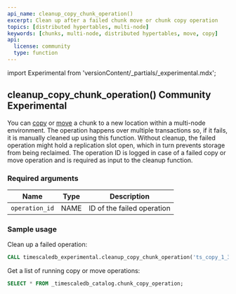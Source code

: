 ```yaml
---
api_name: cleanup_copy_chunk_operation()
excerpt: Clean up after a failed chunk move or chunk copy operation
topics: [distributed hypertables, multi-node]
keywords: [chunks, multi-node, distributed hypertables, move, copy]
api:
  license: community
  type: function
---
```


import Experimental from 'versionContent/_partials/_experimental.mdx';

## cleanup_copy_chunk_operation() <Tag type="community">Community</Tag> <Tag type="experimental">Experimental</Tag>

You can [copy][copy_chunk] or [move][move_chunk] a
chunk to a new location within a multi-node environment. The
operation happens over multiple transactions so, if it fails, it
is manually cleaned up using this function. Without cleanup,
the failed operation might hold a replication slot open, which in turn
prevents storage from being reclaimed. The operation ID is logged in
case of a failed copy or move operation and is required as input to
the cleanup function.

<Experimental />

### Required arguments

|Name|Type|Description|
|-|-|-|
|`operation_id`|NAME|ID of the failed operation|

### Sample usage

Clean up a failed operation:

```sql
CALL timescaledb_experimental.cleanup_copy_chunk_operation('ts_copy_1_31');
```

Get a list of running copy or move operations:

```sql
SELECT * FROM _timescaledb_catalog.chunk_copy_operation;
```

[copy_chunk]: /api/:currentVersion:/distributed-hypertables/copy_chunk_experimental
[move_chunk]: /api/:currentVersion:/distributed-hypertables/move_chunk_experimental
